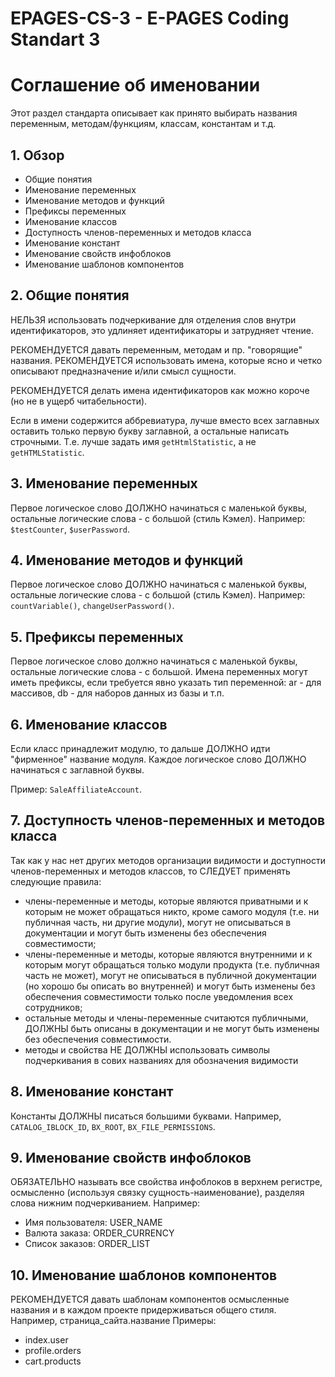 # EPAGES-CS-3 - E-PAGES Coding Standart 3

<h1>Соглашение об именовании</h1>

Этот раздел стандарта описывает как принято выбирать названия переменным, методам/функциям, классам, константам и т.д.

<h2>1. Обзор</h2>
<ul>
    <li>Общие понятия</li>
    <li>Именование переменных</li>
    <li>Именование методов и функций</li>
    <li>Префиксы переменных</li>
    <li>Именование классов</li>
    <li>Доступность членов-переменных и методов класса</li>
    <li>Именование констант</li>
    <li>Именование свойств инфоблоков</li>
    <li>Именование шаблонов компонентов</li>
</ul>

<h2>2. Общие понятия</h2>
НЕЛЬЗЯ использовать подчеркивание для отделения слов внутри идентификаторов, это удлиняет идентификаторы и затрудняет чтение.

РЕКОМЕНДУЕТСЯ давать переменным, методам и пр. "говорящие" названия. РЕКОМЕНДУЕТСЯ использовать имена, которые ясно и четко описывают предназначение и/или смысл сущности.

РЕКОМЕНДУЕТСЯ делать имена идентификаторов как можно короче (но не в ущерб читабельности).

Если в имени содержится аббревиатура, лучше вместо всех заглавных оставить только первую букву заглавной, а остальные написать строчными. Т.е. лучше задать имя <code>getHtmlStatistic</code>, а не <code>getHTMLStatistic</code>.

<h2>3. Именование переменных</h2>
Первое логическое слово ДОЛЖНО начинаться с маленькой буквы, остальные логические слова - с большой (стиль Кэмел). Например: <code>$testCounter</code>, <code>$userPassword</code>.

<h2>4. Именование методов и функций</h2>
Первое логическое слово ДОЛЖНО начинаться с маленькой буквы, остальные логические слова - с большой (стиль Кэмел). Например: <code>countVariable()</code>, <code>сhangeUserPassword()</code>.

<h2>5. Префиксы переменных</h2>
Первое логическое слово должно начинаться с маленькой буквы, остальные логические слова - с большой. Имена переменных могут иметь префиксы, если требуется явно указать тип переменной: ar - для массивов, db - для наборов данных из базы и т.п.


<h2>6. Именование классов</h2>
Если класс принадлежит модулю, то дальше ДОЛЖНО идти "фирменное" название модуля. Каждое логическое слово ДОЛЖНО начинаться с заглавной буквы.

Пример: <code>SaleAffiliateAccount</code>.

<h2>7. Доступность членов-переменных и методов класса</h2>
Так как у нас нет других методов организации видимости и доступности членов-переменных и методов классов, то СЛЕДУЕТ применять следующие правила:
<ul>
	<li>члены-переменные и методы, которые являются приватными и к которым не может обращаться никто, кроме самого модуля (т.е. ни публичная часть, ни другие модули), могут не описываться в документации и могут быть изменены без обеспечения совместимости;</li>
	<li>члены-переменные и методы, которые являются внутренними и к которым могут обращаться только модули продукта (т.е. публичная часть не может), могут не описываться в публичной документации (но хорошо бы описать во внутренней) и могут быть изменены без обеспечения совместимости только после уведомления всех сотрудников;</li>
	<li>остальные методы и члены-переменные считаются публичными, ДОЛЖНЫ быть описаны в документации и не могут быть изменены без обеспечения совместимости.</li>
	<li>методы и свойства НЕ ДОЛЖНЫ использовать символы подчеркивания в сових названиях для обозначения видимости</li>
</ul>

<h2>8. Именование констант</h2>
Константы ДОЛЖНЫ писаться большими буквами. Например, <code>CATALOG_IBLOCK_ID</code>, <code>BX_ROOT</code>, <code>BX_FILE_PERMISSIONS</code>.

<h2>9. Именование свойств инфоблоков</h2>
ОБЯЗАТЕЛЬНО называть все свойства инфоблоков в верхнем регистре, осмысленно (используя связку сущность-наименование), разделяя слова нижним подчеркиванием. Например:
<ul>
	<li>Имя пользователя: USER_NAME</li>
	<li>Валюта заказа: ORDER_CURRENCY</li>
	<li>Список заказов: ORDER_LIST</li>
</ul>

<h2>10. Именование шаблонов компонентов</h2>
РЕКОМЕНДУЕТСЯ давать шаблонам компонентов осмысленные названия и в каждом проекте придерживаться общего стиля. Например, страница_сайта.название Примеры:
<ul>
	<li>index.user</li>
	<li>profile.orders</li>
	<li>cart.products</li>
</ul>

